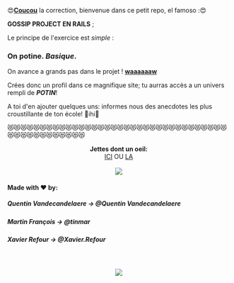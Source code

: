 😍[__Coucou__](https://www.youtube.com/watch?v=Ew4Doli6qy0) la correction, bienvenue dans ce petit repo, el famoso :😍

**GOSSIP PROJECT EN RAILS** ;

Le principe de l'exercice est *simple* : 

### On potine. *Basique*.

On avance a grands pas dans le projet ! [__waaaaaaw__](https://www.youtube.com/watch?v=OMm1RLF32ig)

Crées donc un profil dans ce magnifique site; tu aurras accès a un univers rempli de __*POTIN*__!

A toi d'en ajouter quelques uns: informes nous des anecdotes les plus croustillante de ton école! 🤩ihi🤩

😻😻😻😻😻😻😻😻😻😻😻😻😻😻😻😻😻😻😻😻😻😻😻😻😻😻😻😻😻😻😻😻😻😻😻😻😻😻😻😻😻😻😻😻😻😻

<p align="center">
  <b>Jettes dont un oeil:</b><br>
  <a href="https://the-gossip-project-app.herokuapp.com/">ICI</a> OU
  <a href="https://the-gossip-project-app.herokuapp.com/">LA</a>
  <br><br>
  <img src="https://media.giphy.com/media/8w3ksZxYqGvjAkoWPF/giphy.gif">
</p>




#### Made with ♥ by:

##### Quentin Vandecandelaere -> @Quentin Vandecandelaere

##### Martin François -> @tinmar

##### Xavier Refour -> @Xavier.Refour




<p align="center">
  <br><br>
  <img src="https://media.giphy.com/media/12alEE2WO4VtMQ/giphy.gif">
</p>
